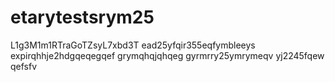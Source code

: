 # etarytestsrym25
L1g3M1m1RTraGoTZsyL7xbd3T
ead25yfqir355eqfymbleeys
expirqhhje2hdgqeqegqef
grymqhqjqhqeg
gyrmrry25ymrymeqv
yj2245fqew
qefsfv
